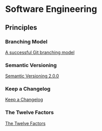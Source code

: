 # Software Engineering

## Principles

### Branching Model
[A successful Git branching model](https://nvie.com/posts/a-successful-git-branching-model/)

### Semantic Versioning
[Semantic Versioning 2.0.0](https://semver.org/)

### Keep a Changelog
[Keep a Changelog](https://keepachangelog.com/en/1.0.0/)

### The Twelve Factors
[The Twelve Factors](https://12factor.net/)
